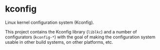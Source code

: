 # kconfig

Linux kernel configuration system (Kconfig).

This project contains the Kconfig library (`liblkc`) and a number of
configurators (`kconfig-*`) with the goal of making the configuration system
usable in other build systems, on other platforms, etc.
